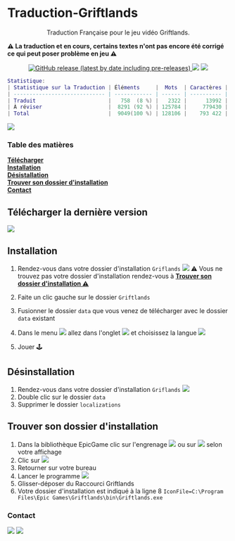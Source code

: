<p style="text-align: center;"><b><h1>Traduction-Griftlands </h1></b></p>
<p align="center">Traduction Française pour le jeu vidéo Griftlands.</p>
<p alig,="center"><b>⚠️ La traduction et en cours, certains textes n'ont pas encore été corrigé ce qui peut poser problème en jeu ⚠️</b></p>
<p align="center">
<a href=https://github.com/leghort/Traduction-Griftlands/releases><img alt="GitHub release (latest by date including pre-releases)" src="https://img.shields.io/github/v/release/leghort/Traduction-Griftlands?include_prereleases">
<a href="https://github.com/leghort/Traduction-Griftlands"><img src="https://img.shields.io/badge/Traduit-7%25-red"></a>
<a href="https://github.com/leghort/Traduction-Griftlands"><img src="https://img.shields.io/badge/À réviser-93%25-brightgreen"></a>
</p>
<!-- Les couleur pour les % en 6 tranches de ~16.7%
brightgreen  100%
green       83.5%
yellowgreen 66.8%
yellow      55.1%
orange      33.4%
red         16.7%
-->

```lua
Statistique:
| Statistique sur la Traduction | Éléments     |  Mots  | Caractères |
| ----------------------------- | ------------ | ------ | ---------- |
| Traduit                       |  ‪ 758  (8 %) |   2322 |      13992 |
| À réviser                     ‪|  8291 (92 %) | 125784 |     779430 |
| Total                         |  9049(100 %) | 128106 |    793 422 |
```
![](https://cdn2.unrealengine.com/Diesel%2Fproduct%2Fgriftlands%2Fhome%2FAlpha_Promo-2048x1152-178c232b5ce2742ac50e86ae85b13c251608c271.jpg)

### Table des matières
**[Télécharger](https://github.com/leghort/Traduction-Griftlands#t%C3%A9l%C3%A9charger-la-derni%C3%A8re-version)**</br>
**[Installation](https://github.com/leghort/Traduction-Griftlands#installation)**</br>
**[Désistallation](https://github.com/leghort/Traduction-Griftlands#d%C3%A9sinstallation)**</br>
**[Trouver son dossier d'installation](https://github.com/leghort/Traduction-Griftlands#trouver-son-dossier-dinstallation)**</br>
**[Contact](https://github.com/leghort/Traduction-Griftlands#contact)**<br>
## Télécharger la dernière version
<a href=https://github.com/leghort/Traduction-Griftlands/releases/latest><img src="https://i.ibb.co/ck3Rxky/Download-Button.png"></a>

## Installation
1. Rendez-vous dans votre dossier d'installation `Griflands`
![](https://i.ibb.co/M1M998x/image.png)
  ⚠️ Vous ne trouvez pas votre dossier d'installation rendez-vous à **[Trouver son dossier d'installation ⚠️](https://github.com/leghort/Traduction-Griftlands#trouver-son-dossier-dinstallation)**</br>
   
2. Faite un clic gauche sur le dossier `Griftlands`
3. Fusionner le dossier `data` que vous venez de télécharger avec le dossier `data` existant
4. Dans le menu ![](https://i.ibb.co/FbcGSQ1/image.png) allez dans l'onglet ![](https://i.ibb.co/R0hpqdj/image.png) et choisissez la langue ![](https://i.ibb.co/qN62Zbq/image.png)
5. Jouer 🕹️

## Désinstallation
1. Rendez-vous dans votre dossier d'installation `Griflands`
![](https://i.ibb.co/M1M998x/image.png)
2. Double clic sur le dossier `data`
3. Supprimer le dossier `localizations`

## Trouver son dossier d'installation
1. Dans la bibliothèque EpicGame clic sur l'engrenage ![](https://i.ibb.co/kK0Pchb/image.png) ou sur ![](https://i.ibb.co/6wJR0Qr/image.png) selon votre affichage
2. Clic sur ![](https://i.ibb.co/yBFyyXs/image.png)
3. Retourner sur votre bureau
4. Lancer le programme ![](https://i.ibb.co/grx0sdk/image.png)
5. Glisser-déposer du Raccourci Griftlands
6. Votre dossier d'installation est indiqué à la ligne 8
`IconFile=C:\Program Files\Epic Games\Griftlands\bin\Griftlands.exe`

### Contact
<a href=https://discord.gg/PT4NFkk><img src="https://img.icons8.com/color/50/000000/discord-logo.png"></a>
<a href=mailto:medaey@hotmail.com><img src="https://i.ibb.co/Pr1Mtf9/mail.png"></a>
